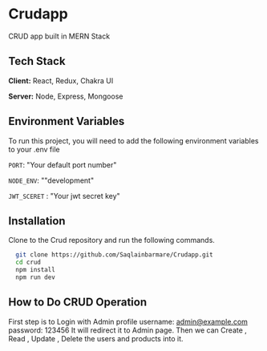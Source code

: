 # Crudapp
CRUD app built in MERN Stack

## Tech Stack

**Client:** React, Redux, Chakra UI

**Server:** Node, Express, Mongoose

## Environment Variables

To run this project, you will need to add the following environment variables to your .env file

`PORT`: "Your default port number"

`NODE_ENV`: ""development"

`JWT_SCERET` : "Your jwt secret key"

## Installation

Clone to the Crud repository and run the following commands.

```bash
  git clone https://github.com/Saqlainbarmare/Crudapp.git
  cd crud
  npm install
  npm run dev
```

## How to Do CRUD Operation

First step is to Login with Admin profile username: admin@example.com password: 123456 It will redirect it to Admin page. Then we can Create , Read , Update , Delete the users and products into it.
